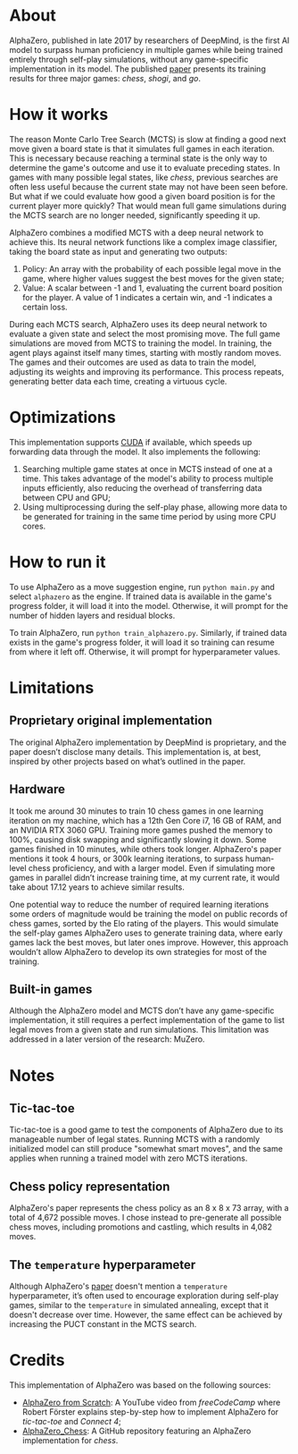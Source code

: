 # About

AlphaZero, published in late 2017 by researchers of DeepMind, is the first AI model to surpass human proficiency in multiple games while being trained entirely through self-play simulations, without any game-specific implementation in its model. The published [paper](https://arxiv.org/pdf/1712.01815) presents its training results for three major games: *chess*, *shogi*, and *go*.

# How it works

The reason Monte Carlo Tree Search (MCTS) is slow at finding a good next move given a board state is that it simulates full games in each iteration. This is necessary because reaching a terminal state is the only way to determine the game's outcome and use it to evaluate preceding states. In games with many possible legal states, like *chess*, previous searches are often less useful because the current state may not have been seen before. But what if we could evaluate how good a given board position is for the current player more quickly? That would mean full game simulations during the MCTS search are no longer needed, significantly speeding it up.

AlphaZero combines a modified MCTS with a deep neural network to achieve this. Its neural network functions like a complex image classifier, taking the board state as input and generating two outputs:

1. Policy: An array with the probability of each possible legal move in the game, where higher values suggest the best moves for the given state;
2. Value: A scalar between -1 and 1, evaluating the current board position for the player. A value of 1 indicates a certain win, and -1 indicates a certain loss.

During each MCTS search, AlphaZero uses its deep neural network to evaluate a given state and select the most promising move. The full game simulations are moved from MCTS to training the model. In training, the agent plays against itself many times, starting with mostly random moves. The games and their outcomes are used as data to train the model, adjusting its weights and improving its performance. This process repeats, generating better data each time, creating a virtuous cycle.

# Optimizations

This implementation supports [CUDA](https://developer.nvidia.com/cuda-toolkit) if available, which speeds up forwarding data through the model. It also implements the following:

1. Searching multiple game states at once in MCTS instead of one at a time. This takes advantage of the model's ability to process multiple inputs efficiently, also reducing the overhead of transferring data between CPU and GPU;
2. Using multiprocessing during the self-play phase, allowing more data to be generated for training in the same time period by using more CPU cores.

# How to run it

To use AlphaZero as a move suggestion engine, run `python main.py` and select `alphazero` as the engine. If trained data is available in the game's progress folder, it will load it into the model. Otherwise, it will prompt for the number of hidden layers and residual blocks.

To train AlphaZero, run `python train_alphazero.py`. Similarly, if trained data exists in the game's progress folder, it will load it so training can resume from where it left off. Otherwise, it will prompt for hyperparameter values.

# Limitations

## Proprietary original implementation

The original AlphaZero implementation by DeepMind is proprietary, and the paper doesn’t disclose many details. This implementation is, at best, inspired by other projects based on what’s outlined in the paper.

## Hardware

It took me around 30 minutes to train 10 chess games in one learning iteration on my machine, which has a 12th Gen Core i7, 16 GB of RAM, and an NVIDIA RTX 3060 GPU. Training more games pushed the memory to 100%, causing disk swapping and significantly slowing it down. Some games finished in 10 minutes, while others took longer. AlphaZero's paper mentions it took 4 hours, or 300k learning iterations, to surpass human-level chess proficiency, and with a larger model. Even if simulating more games in parallel didn’t increase training time, at my current rate, it would take about 17.12 years to achieve similar results.

One potential way to reduce the number of required learning iterations some orders of magnitude would be training the model on public records of chess games, sorted by the Elo rating of the players. This would simulate the self-play games AlphaZero uses to generate training data, where early games lack the best moves, but later ones improve. However, this approach wouldn’t allow AlphaZero to develop its own strategies for most of the training.

## Built-in games

Although the AlphaZero model and MCTS don’t have any game-specific implementation, it still requires a perfect implementation of the game to list legal moves from a given state and run simulations. This limitation was addressed in a later version of the research: MuZero.

# Notes

## Tic-tac-toe

Tic-tac-toe is a good game to test the components of AlphaZero due to its manageable number of legal states. Running MCTS with a randomly initialized model can still produce "somewhat smart moves", and the same applies when running a trained model with zero MCTS iterations.

## Chess policy representation

AlphaZero's paper represents the chess policy as an 8 x 8 x 73 array, with a total of 4,672 possible moves. I chose instead to pre-generate all possible chess moves, including promotions and castling, which results in 4,082 moves.

## The `temperature` hyperparameter

Although AlphaZero's [paper](https://arxiv.org/pdf/1712.01815) doesn't mention a `temperature` hyperparameter, it’s often used to encourage exploration during self-play games, similar to the `temperature` in simulated annealing, except that it doesn't decrease over time. However, the same effect can be achieved by increasing the PUCT constant in the MCTS search.

# Credits

This implementation of AlphaZero was based on the following sources:

- [AlphaZero from Scratch](https://www.youtube.com/watch?v=wuSQpLinRB4): A YouTube video from *freeCodeCamp* where Robert Förster explains step-by-step how to implement AlphaZero for *tic-tac-toe* and *Connect 4*;
- [AlphaZero_Chess](https://github.com/geochri/AlphaZero_Chess): A GitHub repository featuring an AlphaZero implementation for *chess*.
